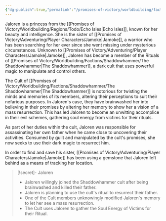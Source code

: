 ```yaml
---
{"dg-publish":true,"permalink":"/promises-of-victory/worldbuilding/factions/darkspear-trolls/jaloren/","noteIcon":"NPC","created":"2023-03-26T22:52:14.121+02:00","updated":"2023-04-17T20:11:22.494+02:00"}
---
```


Jaloren is a princess from the  [[Promises of Victory/Worldbuilding/Regions/Todo/Echo Isles\|Echo Isles]], known for her beauty and intelligence. She is the sister of [[Promises of Victory/Adventuring/Player Characters/Jamoke\|Jamoke]], a warrior who has been searching for her ever since she went missing under mysterious circumstances. Unknown to [[Promises of Victory/Adventuring/Player Characters/Jamoke\|Jamoke]], Jaloren has become a member of the Rituals of [[Promises of Victory/Worldbuilding/Factions/Shaddowhammer/The Shaddowhammer\|The Shaddowhammer]], a dark cult that uses powerful magic to manipulate and control others.

The Cult of [[Promises of Victory/Worldbuilding/Factions/Shaddowhammer/The Shaddowhammer\|The Shaddowhammer]] is notorious for twisting the minds and memories of its members, altering their perceptions to suit their nefarious purposes. In Jaloren's case, they have brainwashed her into believing in their promises by altering her memory to show her a vision of a mass resurrection. This has led Jaloren to become an unwitting accomplice in their evil schemes, gathering soul energy from victims for their rituals.

As part of her duties within the cult, Jaloren was responsible for assassinating her own father when he came close to uncovering their activities. Consumed by guilt and manipulated by the cult's promises, she now seeks to use their dark magic to resurrect him.

In order to find and save his sister, [[Promises of Victory/Adventuring/Player Characters/Jamoke\|Jamoke]] has been using a gemstone that Jaloren left behind as a means of tracking her location.

> [!secret]- Jaloren 
>- Jaloren willingly joined the Shaddowhammer cult after being brainwashed and killed their father.
>- Jaloren is planning to use the cult's ritual to resurrect their father.
>- One of the Cult members unknowingly modified Jaloren's memory to let her see a mass resurrection.
>- The Cult uses Jaloren to gather the Soul Energy of Victims for their Ritual.
